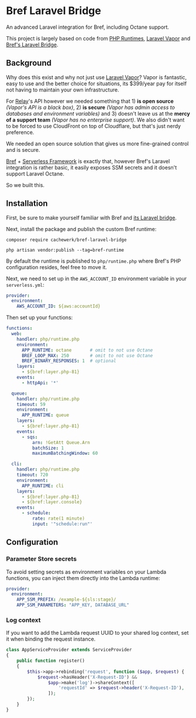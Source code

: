# Bref Laravel Bridge

An advanced Laravel integration for Bref, including Octane support.

This project is largely based on code from [PHP Runtimes](https://github.com/php-runtime/runtime), [Laravel Vapor](https://github.com/laravel/vapor-core) and [Bref's Laravel Bridge](https://github.com/brefphp/laravel-bridge).

## Background

Why does this exist and why not just use [Laravel Vapor](https://vapor.laravel.com)? Vapor is fantastic, easy to use and the better choice for situations, its $399/year pay for itself not having to maintain your own infrastructure.

For [Relay](https://relaycache.com)'s API however we needed something that 1) **is open source** _(Vapor's API is a black box)_, 2) **is secure** _(Vapor has admin access to databases and environment variables)_ and 3) doesn't leave us at the **mercy of a support team** _(Vapor has no enterprise support)_. We also didn't want to be forced to use CloudFront on top of Cloudflare, but that's just nerdy preference.

We needed an open source solution that gives us more fine-grained control and is secure.

[Bref](https://bref.sh) + [Serverless Framework](https://www.serverless.com/) is exactly that, however Bref's Laravel integration is rather basic, it easily exposes SSM secrets and it doesn't support Laravel Octane.

So we built this.

## Installation

First, be sure to make yourself familiar with Bref and [its Laravel bridge](https://bref.sh/docs/frameworks/laravel.html).

Next, install the package and publish the custom Bref runtime:

```
composer require cachewerk/bref-laravel-bridge

php artisan vendor:publish --tag=bref-runtime
```

By default the runtime is published to `php/runtime.php` where Bref's PHP configuration resides, feel free to move it.

Next, we need to set up in the `AWS_ACCOUNT_ID` environment variable in your `serverless.yml`:

```yml
provider:
  environment:
    AWS_ACCOUNT_ID: ${aws:accountId}
```

Then set up your functions:

```yml
functions:
  web:
    handler: php/runtime.php
    environment:
      APP_RUNTIME: octane       # omit to not use Octane
      BREF_LOOP_MAX: 250        # omit to not use Octane
      BREF_BINARY_RESPONSES: 1  # optional
    layers:
      - ${bref:layer.php-81}
    events:
      - httpApi: '*'

  queue:
    handler: php/runtime.php
    timeout: 59
    environment:
      APP_RUNTIME: queue
    layers:
      - ${bref:layer.php-81}
    events:
      - sqs:
          arn: !GetAtt Queue.Arn
          batchSize: 1
          maximumBatchingWindow: 60

  cli:
    handler: php/runtime.php
    timeout: 720
    environment:
      APP_RUNTIME: cli
    layers:
      - ${bref:layer.php-81}
      - ${bref:layer.console}
    events:
      - schedule:
          rate: rate(1 minute)
          input: '"schedule:run"'
```

## Configuration

### Parameter Store secrets

To avoid setting secrets as environment variables on your Lambda functions, you can inject them directly into the Lambda runtime:

```yml
provider:
  environment:
    APP_SSM_PREFIX: /example-${sls:stage}/
    APP_SSM_PARAMETERS: "APP_KEY, DATABASE_URL"
```

### Log context

If you want to add the Lambda request UUID to your shared log context, set it when binding the request instance.

```php
class AppServiceProvider extends ServiceProvider
{
    public function register()
    {
        $this->app->rebinding('request', function ($app, $request) {
            $request->hasHeader('X-Request-ID') &&
                $app->make('log')->shareContext([
                    'requestId' => $request->header('X-Request-ID'),
                ]);
        });
    }
}
```
